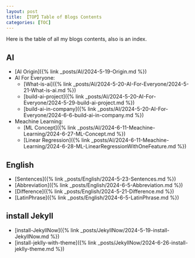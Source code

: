 ```yaml
---
layout: post
title: 【TOP】Table of Blogs Contents
categories: [TOC]
---
```


Here is the table of all my blogs contents, also is an index.

## AI

- [AI Origin]({% link _posts/AI/2024-5-19-Origin.md %})
- AI For Everyone:
  - [What-is-ai]({% link _posts/AI/2024-5-20-AI-For-Everyone/2024-5-21-What-is-ai.md %})
  - [build-ai-project]({% link _posts/AI/2024-5-20-AI-For-Everyone/2024-5-29-build-ai-project.md %})
  - [build-ai-in-company]({% link _posts/AI/2024-5-20-AI-For-Everyone/2024-6-6-build-ai-in-company.md %})
- Meachine Learning:
  - [ML Concept]({% link _posts/AI/2024-6-11-Meachine-Learning/2024-6-27-ML-Concept.md %})
  - [Linear Regression]({% link _posts/AI/2024-6-11-Meachine-Learning/2024-6-28-ML-LinearRegressionWithOneFeature.md %})

## English

- [Sentences]({% link _posts/English/2024-5-23-Sentences.md %})
- [Abbreviation]({% link _posts/English/2024-6-5-Abbreviation.md %})
- [Difference]({% link _posts/English/2024-5-21-Difference.md %})
- [LatinPhrase]({% link _posts/English/2024-6-5-LatinPhrase.md %})

## install Jekyll

- [install-JekyllNow]({% link _posts/JekyllNow/2024-5-19-install-JekyllNow.md %})
- [install-jeklly-with-theme]({% link _posts/JekyllNow/2024-6-26-install-jeklly-theme.md %})
